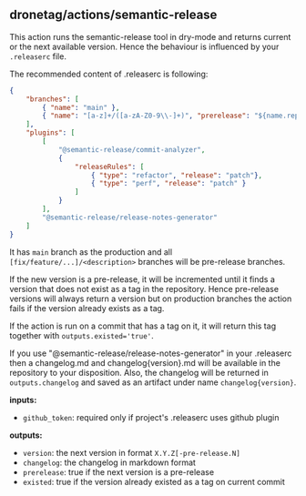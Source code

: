 ## dronetag/actions/semantic-release

This action runs the semantic-release tool in dry-mode and returns
current or the next available version. Hence the behaviour is influenced
by your `.releaserc` file.

The recommended content of .releaserc is following:
```json
{
	"branches": [
		{ "name": "main" },
		{ "name": "[a-z]+/([a-zA-Z0-9\\-]+)", "prerelease": "${name.replace(/^.*\\//g, '')}"}
	],
	"plugins": [
		[
			"@semantic-release/commit-analyzer",
			{
				"releaseRules": [
					{ "type": "refactor", "release": "patch"},
					{ "type": "perf", "release": "patch" }
				]
			}
		],
		"@semantic-release/release-notes-generator"
	]
}
```
It has `main` branch as the production and all `[fix/feature/...]/<description>`
branches will be pre-release branches.

If the new version is a pre-release, it will be incremented until it
finds a version that does not exist as a tag in the repository. Hence
pre-release versions will always return a version but on production
branches the action fails if the version already exists as a tag.

If the action is run on a commit that has a tag on it, it will return
this tag together with `outputs.existed='true'`.

If you use "@semantic-release/release-notes-generator" in your .releaserc
then a changelog.md and changelog{version}.md will be available in the
repository to your disposition. Also, the changelog will be returned in
`outputs.changelog` and saved as an artifact under name `changelog{version}`.


**inputs:**
- `github_token`: required only if project's .releaserc uses github plugin

**outputs:**
- `version`: the next version in format `X.Y.Z[-pre-release.N]`
- `changelog`: the changelog in markdown format
- `prerelease`: true if the next version is a pre-release
- `existed`: true if the version already existed as a tag on current commit